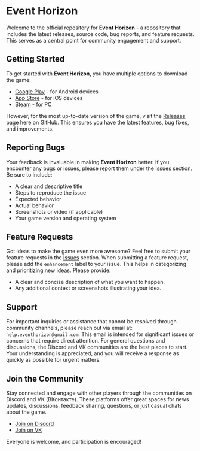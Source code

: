 # Event Horizon

Welcome to the official repository for **Event Horizon** - a repository that includes the latest releases, source code, bug reports, and feature requests. This serves as a central point for community engagement and support.

## Getting Started

To get started with **Event Horizon**, you have multiple options to download the game:

- [Google Play](https://play.google.com/store/apps/details?id=com.ZipasGames.EventHorizon) - for Android devices
- [App Store](https://apps.apple.com/us/app/event-horizon-cosmic-rpg/id1098794574) - for iOS devices
- [Steam](https://store.steampowered.com/app/465000/Event_Horizon/) - for PC

However, for the most up-to-date version of the game, visit the [Releases](https://github.com/PavelZinchenko/event-horizon-main/releases) page here on GitHub. This ensures you have the latest features, bug fixes, and improvements.

## Reporting Bugs

Your feedback is invaluable in making **Event Horizon** better. If you encounter any bugs or issues, please report them under the [Issues](https://github.com/PavelZinchenko/event-horizon-main/issues) section. Be sure to include:

- A clear and descriptive title
- Steps to reproduce the issue
- Expected behavior
- Actual behavior
- Screenshots or video (if applicable)
- Your game version and operating system

## Feature Requests

Got ideas to make the game even more awesome? Feel free to submit your feature requests in the [Issues](https://github.com/PavelZinchenko/event-horizon-main/issues) section. When submitting a feature request, please add the `enhancement` label to your issue. This helps in categorizing and prioritizing new ideas. Please provide:

- A clear and concise description of what you want to happen.
- Any additional context or screenshots illustrating your idea.

## Support

For important inquiries or assistance that cannot be resolved through community channels, please reach out via email at: `help.eventhorizon@gmail.com`. This email is intended for significant issues or concerns that require direct attention. For general questions and discussions, the Discord and VK communities are the best places to start. Your understanding is appreciated, and you will receive a response as quickly as possible for urgent matters.

## Join the Community

Stay connected and engage with other players through the communities on Discord and VK (ВКонтакте). These platforms offer great spaces for news updates, discussions, feedback sharing, questions, or just casual chats about the game.

- [Join on Discord](https://discordapp.com/invite/yFFvF7m)
- [Join on VK](https://vk.com/club90031290)

Everyone is welcome, and participation is encouraged!
